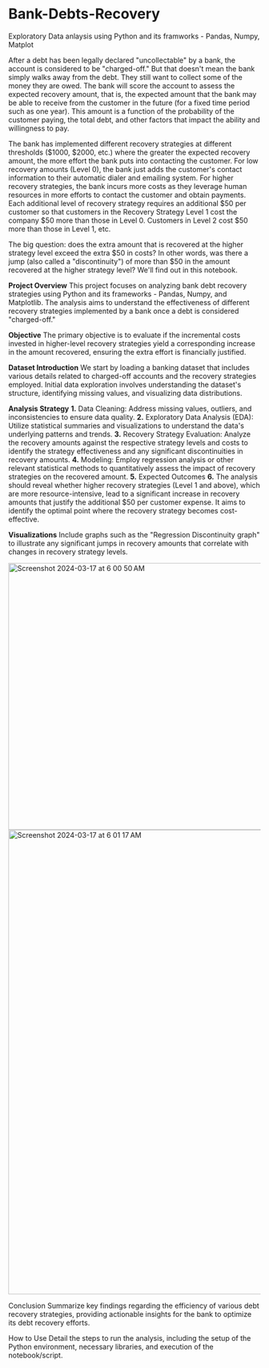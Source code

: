 # Bank-Debts-Recovery
Exploratory Data anlaysis using Python and its framworks - Pandas, Numpy, Matplot

After a debt has been legally declared "uncollectable" by a bank, the account is considered to be "charged-off." But that doesn't mean the bank simply walks away from the debt. They still want to collect some of the money they are owed. The bank will score the account to assess the expected recovery amount, that is, the expected amount that the bank may be able to receive from the customer in the future (for a fixed time period such as one year). This amount is a function of the probability of the customer paying, the total debt, and other factors that impact the ability and willingness to pay.

The bank has implemented different recovery strategies at different thresholds ($1000, $2000, etc.) where the greater the expected recovery amount, the more effort the bank puts into contacting the customer. For low recovery amounts (Level 0), the bank just adds the customer's contact information to their automatic dialer and emailing system. For higher recovery strategies, the bank incurs more costs as they leverage human resources in more efforts to contact the customer and obtain payments. Each additional level of recovery strategy requires an additional $50 per customer so that customers in the Recovery Strategy Level 1 cost the company $50 more than those in Level 0. Customers in Level 2 cost $50 more than those in Level 1, etc.

The big question: does the extra amount that is recovered at the higher strategy level exceed the extra $50 in costs? In other words, was there a jump (also called a "discontinuity") of more than $50 in the amount recovered at the higher strategy level? We'll find out in this notebook.


**Project Overview**
This project focuses on analyzing bank debt recovery strategies using Python and its frameworks - Pandas, Numpy, and Matplotlib. The analysis aims to understand the effectiveness of different recovery strategies implemented by a bank once a debt is considered "charged-off."

**Objective**
The primary objective is to evaluate if the incremental costs invested in higher-level recovery strategies yield a corresponding increase in the amount recovered, ensuring the extra effort is financially justified.

**Dataset Introduction**
We start by loading a banking dataset that includes various details related to charged-off accounts and the recovery strategies employed. Initial data exploration involves understanding the dataset's structure, identifying missing values, and visualizing data distributions.

**Analysis Strategy**
**1.** Data Cleaning: Address missing values, outliers, and inconsistencies to ensure data quality.
**2.** Exploratory Data Analysis (EDA): Utilize statistical summaries and visualizations to understand the data's underlying patterns and trends.
**3.** Recovery Strategy Evaluation: Analyze the recovery amounts against the respective strategy levels and costs to identify the strategy effectiveness and any significant discontinuities in recovery amounts.
**4.** Modeling: Employ regression analysis or other relevant statistical methods to quantitatively assess the impact of recovery strategies on the recovered amount.
**5.** Expected Outcomes
**6.** The analysis should reveal whether higher recovery strategies (Level 1 and above), which are more resource-intensive, lead to a significant increase in recovery amounts that justify the additional $50 per customer expense. It aims to identify the optimal point where the recovery strategy becomes cost-effective.

**Visualizations**
Include graphs such as the "Regression Discontinuity graph" to illustrate any significant jumps in recovery amounts that correlate with changes in recovery strategy levels.

<img width="533" alt="Screenshot 2024-03-17 at 6 00 50 AM" src="https://github.com/hritvikgupta/Bank-Debts-Recovery/assets/60143996/e6215b3d-e354-4710-9f81-73c3c112faaf">
<img width="928" alt="Screenshot 2024-03-17 at 6 01 17 AM" src="https://github.com/hritvikgupta/Bank-Debts-Recovery/assets/60143996/618cd5aa-adf9-43a3-9fa1-ea971b818a8b">



Conclusion
Summarize key findings regarding the efficiency of various debt recovery strategies, providing actionable insights for the bank to optimize its debt recovery efforts.

How to Use
Detail the steps to run the analysis, including the setup of the Python environment, necessary libraries, and execution of the notebook/script.

